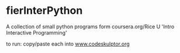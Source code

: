 fierInterPython
===============

A collection of small python programs form coursera.org/Rice U 'Intro Interactive Programming'

to run: copy/paste each into www.codeskulptor.org
